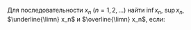 Для последовательности $x_n \ (n=1,2,\ldots)$ найти $\inf{x_n}$, $\sup{x_n}$, $\underline{\limn} x_n$ и $\overline{\limn} x_n$, если: